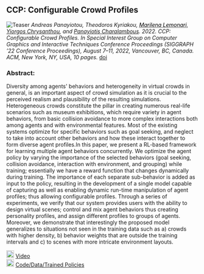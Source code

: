 ## CCP: Configurable Crowd Profiles
![Teaser](https://user-images.githubusercontent.com/94784611/170231686-6433104d-4ce2-43d5-9bb7-5461ad25f6a8.jpg)
_Andreas Panayiotou, Theodoros Kyriakou,
<a href="https://marilenalemonari.github.io/" style="color: black; text-decoration: underline;text-decoration-style: dotted;">Marilena Lemonari</a>,
[Yiorgos Chrysanthou](http://www.cs.ucy.ac.cy/~yiorgos/), and [Panayiotis Charalambous](https://totis77.github.io/). 2022. CCP: Configurable Crowd Profiles. In Special Interest Group on Computer Graphics and Interactive Techniques Conference Proceedings (SIGGRAPH ’22 Conference  Proceedings), August 7–11, 2022, Vancouver, BC, Canada. ACM, New York, NY, USA, 10 pages._ [doi](https://doi.org/10.1145/3528233.3530712)

### Abstract:
Diversity among agents' behaviors and heterogeneity in virtual crowds in general, is an important aspect of crowd simulation as it is crucial to the perceived realism and plausibility of the resulting simulations.  Heterogeneous crowds constitute the pillar in creating numerous real-life scenarios such as museum exhibitions, which require variety in agent behaviors, from basic collision avoidance to more complex interactions both among agents and with environmental features. Most of the existing systems optimize for specific behaviors such as goal seeking, and neglect to take into account other behaviors and how these interact together to form diverse agent profiles.In this paper, we present a RL-based framework for learning multiple agent behaviors concurrently. We optimize the agent policy by varying the importance of the selected behaviors (goal seeking, collision avoidance, interaction with environment, and grouping) while training; essentially we have a reward function that changes dynamically during training. The importance of each separate sub-behavior is added as input to the policy, resulting in the development of a single model capable of capturing as well as enabling dynamic run-time manipulation of agent profiles; thus allowing configurable profiles. Through a series of experiments, we verify that our system provides users with the ability to design virtual scenes; control and mix agent behaviors thus creating personality profiles, and assign different profiles to groups of agents. Moreover, we demonstrate that interestingly the proposed model generalizes to situations not seen in the training data such as a) crowds with higher density, b) behavior weights that are outside the training intervals and c) to scenes with more intricate environment layouts.

<img src="https://user-images.githubusercontent.com/94784611/170232148-224a3d29-5b06-4116-a323-8d5aecf2326f.png" width="20" height="20" /> [Video](https://www.youtube.com/watch?v=k5SAOnisBas)  
<img src="https://user-images.githubusercontent.com/94784611/170233045-f2d31fd8-15d7-402c-a522-121523110928.png" width="20" height="20" /> [Code/Data/Trained Policies](https://github.com/veupnea/CCP)

